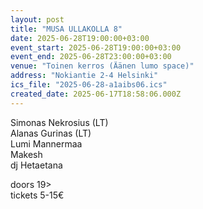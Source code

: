 ```yaml
---
layout: post
title: "MUSA ULLAKOLLA 8"
date: 2025-06-28T19:00:00+03:00
event_start: 2025-06-28T19:00:00+03:00
event_end: 2025-06-28T23:00:00+03:00
venue: "Toinen kerros (Äänen lumo space)"
address: "Nokiantie 2-4 Helsinki"
ics_file: "2025-06-28-a1aibs06.ics"
created_date: 2025-06-17T18:58:06.000Z
---
```


Simonas Nekrosius (LT)  
Alanas Gurinas (LT)  
Lumi Mannermaa  
Makesh  
dj Hetaetana  
  
doors 19>  
tickets 5-15€
